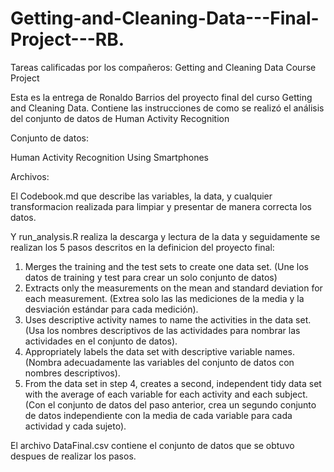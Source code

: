 # Getting-and-Cleaning-Data---Final-Project---RB.

Tareas calificadas por los compañeros: Getting and Cleaning Data Course Project

Esta es la entrega de Ronaldo Barrios del proyecto final del curso Getting and Cleaning Data. 
Contiene las instrucciones de como se realizó el análisis del conjunto de datos de Human Activity Recognition

Conjunto de datos:

Human Activity Recognition Using Smartphones

Archivos:

El Codebook.md que describe las variables, la data, y cualquier transformacion realizada para limpiar y presentar de manera correcta los datos.

Y run_analysis.R realiza la descarga y lectura de la data y seguidamente se realizan los 5 pasos descritos en la definicion del proyecto final: 

1. Merges the training and the test sets to create one data set.
(Une los datos de training y test para crear un solo conjunto de datos) 
2. Extracts only the measurements on the mean and standard deviation for each measurement. 
(Extrea solo las las mediciones de la media y la desviación estándar para cada medición).
3. Uses descriptive activity names to name the activities in the data set.
(Usa los nombres descriptivos de las actividades para nombrar las actividades en el conjunto de datos). 
4. Appropriately labels the data set with descriptive variable names. 
(Nombra adecuadamente las variables del conjunto de datos con nombres descriptivos). 
5. From the data set in step 4, creates a second, independent tidy data set with the average of each variable for each activity and each subject.
(Con el conjunto de datos del paso anterior, crea un segundo conjunto de datos independiente con la media de cada variable para cada actividad y cada sujeto). 

El archivo DataFinal.csv contiene el conjunto de datos que se obtuvo despues de realizar los pasos. 
